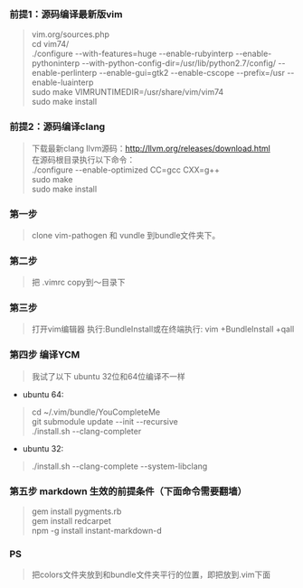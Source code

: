 ### 前提1：源码编译最新版vim
>    vim.org/sources.php<br>
>   cd vim74/<br>
>   ./configure --with-features=huge --enable-rubyinterp --enable-pythoninterp --with-python-config-dir=/usr/lib/python2.7/config/ --enable-perlinterp --enable-gui=gtk2 --enable-cscope --prefix=/usr --enable-luainterp<br> 
sudo make VIMRUNTIMEDIR=/usr/share/vim/vim74 <br>sudo make install


### 前提2：源码编译clang
>下载最新clang llvm源码：http://llvm.org/releases/download.html<br>
    在源码根目录执行以下命令：<br>
    ./configure --enable-optimized CC=gcc CXX=g++<br>
    sudo make<br>
    sudo make install<br>



###  第一步
> clone vim-pathogen 和 vundle 到bundle文件夹下。



###  第二步
> 把 .vimrc copy到～目录下



###  第三步
> 打开vim编辑器 执行:BundleInstall或在终端执行:    vim +BundleInstall +qall


###  第四步  编译YCM
> 我试了以下  ubuntu 32位和64位编译不一样<br>
*    ubuntu 64:<br>
>    cd ~/.vim/bundle/YouCompleteMe<br>
    git submodule update --init --recursive<br>
    ./install.sh --clang-completer <br>
*    ubuntu 32:<br>
>    ./install.sh --clang-complete --system-libclang<br>



### 第五步  markdown 生效的前提条件（下面命令需要翻墙）
> gem install pygments.rb<br>
    gem install redcarpet<br>
    npm -g install instant-markdown-d



### PS
>  把colors文件夹放到和bundle文件夹平行的位置，即把放到.vim下面





